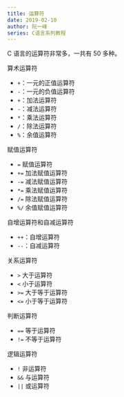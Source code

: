 ```yaml
---
title: 运算符
date: 2019-02-10
author: 阮一峰
series: C语言系列教程
---
```


C 语言的运算符非常多，一共有 50 多种。

算术运算符

- `+`：一元的正值运算符
- `-`：一元的负值运算符
- `+`：加法运算符
- `-`：减法运算符
- `*`：乘法运算符
- `/`：除法运算符
- `%`：余值运算符

赋值运算符

- `=` 赋值运算符
- `+=` 加法赋值运算符
- `-=` 减法赋值运算符
- `*=` 乘法赋值运算符
- `/=` 除法赋值运算符
- `%/` 余值赋值运算符

自增运算符和自减运算符

- `++`：自增运算符
- `--`：自减运算符

关系运算符

- `>` 大于运算符
- `<` 小于运算符
- `>=` 大于等于运算符
- `<=` 小于等于运算符

判断运算符

- `==` 等于运算符
- `!=` 不等于运算符

逻辑运算符

- `!` 非运算符
- `&&` 与运算符
- `||` 或运算符
